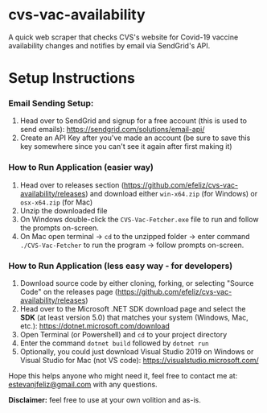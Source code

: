 # cvs-vac-availability
A quick web scraper that checks CVS's website for Covid-19 vaccine availability changes and notifies by email via SendGrid's API.

# Setup Instructions
### Email Sending Setup:
1. Head over to SendGrid and signup for a free account (this is used to send emails): https://sendgrid.com/solutions/email-api/
2. Create an API Key after you've made an account (be sure to save this key somewhere since you can't see it again after first making it)

### How to Run Application (easier way)
1. Head over to releases section (https://github.com/efeliz/cvs-vac-availability/releases) and download either `win-x64.zip` (for Windows) or `osx-x64.zip` (for Mac)
2. Unzip the downloaded file
3. On Windows double-click the `CVS-Vac-Fetcher.exe` file to run and follow the prompts on-screen.
4. On Mac open terminal -> `cd` to the unzipped folder -> enter command `./CVS-Vac-Fetcher` to run the program -> follow prompts on-screen. 

### How to Run Application (less easy way - for developers)
1. Download source code by either cloning, forking, or selecting "Source Code" on the releases page (https://github.com/efeliz/cvs-vac-availability/releases)
2. Head over to the Microsoft .NET SDK download page and select the **SDK** (at least version 5.0) that matches your system (Windows, Mac, etc.): https://dotnet.microsoft.com/download
3. Open Terminal (or Powershell) and `cd` to your project directory
4. Enter the command `dotnet build` followed by `dotnet run`
5. Optionally, you could just download Visual Studio 2019 on Windows or Visual Studio for Mac (not VS code): https://visualstudio.microsoft.com/

Hope this helps anyone who might need it, feel free to contact me at: estevanjfeliz@gmail.com with any questions.

**Disclaimer:** feel free to use at your own volition and as-is.
